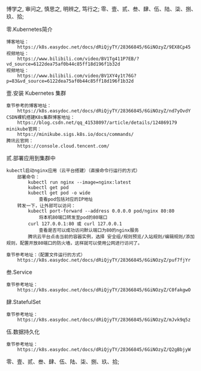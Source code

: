 博学之, 审问之, 慎思之, 明辨之, 笃行之;
零、壹、贰、叁、肆、伍、陆、柒、捌、玖、拾;







零.Kubernetes简介
    
    博客地址：
        https://k8s.easydoc.net/docs/dRiQjyTY/28366845/6GiNOzyZ/9EX8Cp45
    视频地址：
        https://www.bilibili.com/video/BV1Tg411P7EB/?vd_source=6122dea75af0b44c85ff18d196f1b32d
    视频地址：
        https://www.bilibili.com/video/BV1XY4y1t76G?p=83&vd_source=6122dea75af0b44c85ff18d196f1b32d


壹.安装 Kubernetes 集群

    章节参考的博客地址：
        https://k8s.easydoc.net/docs/dRiQjyTY/28366845/6GiNOzyZ/nd7yOvdY
    CSDN裸机搭建K8s集群博客地址：
        https://blog.csdn.net/qq_41538097/article/details/124869179
    minikube官网：
        https://minikube.sigs.k8s.io/docs/commands/
    腾讯云官网：
        https://console.cloud.tencent.com/


贰.部署应用到集群中

    kubectl启动nginx应用（云平台搭建）（直接命令行运行的方式）
        部署命令：
            kubectl run nginx --image=nginx:latest
            kubectl get pod
            kubectl get pod -o wide
                查看pod包括对应的IP地址
        转发一下，让外部可以访问：
            kubectl port-forward --address 0.0.0.0 pod/nginx 80:80
                将本机80端口转发至pod的80端口
            curl 127.0.0.1:80 或 curl 127.0.0.1
                查看是否可以成功访问默认端口为80的nginx服务
            腾讯云平台点击当前的容器实例，选择 安全组/规则预览/入站规则/编辑规则/添加规则，配置开放80端口的防火墙，这样就可以使用公网进行访问了。
    
    章节参考地址：（配置文件运行的方式）
        https://k8s.easydoc.net/docs/dRiQjyTY/28366845/6GiNOzyZ/puf7fjYr


叁.Service
    
    章节参考地址：
        https://k8s.easydoc.net/docs/dRiQjyTY/28366845/6GiNOzyZ/C0fakgwO


肆.StatefulSet
    
    章节参考地址：
        https://k8s.easydoc.net/docs/dRiQjyTY/28366845/6GiNOzyZ/mJvk9q5z


伍.数据持久化

    章节参考地址：
        https://k8s.easydoc.net/docs/dRiQjyTY/28366845/6GiNOzyZ/Q2gBbjyW



    
    







零、壹、贰、叁、肆、伍、陆、柒、捌、玖、拾;
